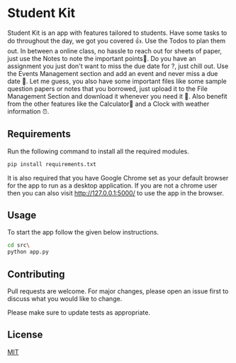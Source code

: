 # Student Kit

Student Kit is an app with features tailored to students. Have some tasks to do throughout the day, we got you covered 👍. Use the Todos to plan them out. In between a online class, no hassle to reach out for sheets of paper, just use the Notes to note the important points📓. Do you have an assignment you just don't want to miss the due date for ?, just chill out. Use the Events Management section and add an event and never miss a due date 📅. Let me guess, you also have some important files like some sample question papers or notes that you borrowed, just upload it to the File Management Section and download it whenever you need it 📁. Also benefit from the other features like the Calculator🧮 and a Clock with weather information ⏰. 


## Requirements
Run the following command to install all the required modules.

```bash
pip install requirements.txt
```

It is also required that you have Google Chrome set as your default browser for the app to run as a desktop application. If you are not a chrome user then you can also visit http://127.0.0.1:5000/ to use the app in the browser.

## Usage
To start the app follow the given below instructions.

``` bash
cd src\
python app.py
```

## Contributing
Pull requests are welcome. For major changes, please open an issue first to discuss what you would like to change.

Please make sure to update tests as appropriate.

## License
[MIT](https://choosealicense.com/licenses/mit/)